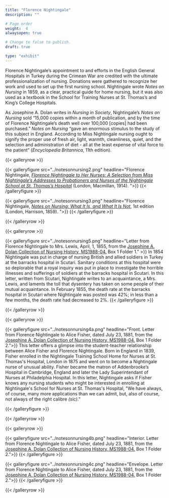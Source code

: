 ```yaml
---
title: "Florence Nightingale"
description: ""

# Page order
weight:  4
alwaysopen: true

# Change to false to publish.
draft: true

type: "exhibit"
---
```

Florence Nightingale’s appointment to and efforts in the English General Hospitals in Turkey during the Crimean War are credited with the ultimate professionalization of nursing. Donations were gathered to recognize her work and used to set up the first nursing school. Nightingale wrote *Notes on Nursing* in 1859, as a clear, practical guide for home nursing, but it was also used as a textbook in the School for Training Nurses at St. Thomas’s and King’s College Hospitals.  

As Josephine A. Dolan writes in *Nursing in Society*, Nightingale’s *Notes on Nursing*  sold “15,000 copies within a month of publication, and by the time of Florence Nightingale’s death well over 100,000 [copies] had been purchased.” *Notes on Nursing* “gave an enormous stimulus to the study of this subject in England. According to Miss Nightingale nursing ought to signify the proper use of fresh air, light, warmth, cleanliness, quiet, and the selection and administration of diet - all at the least expense of vital force to the patient” (*Encyclopedia Britannica*, 11th edition).

{{< galleryrow >}}

{{< galleryfigure src="../notesonnursing2.png"
           headline="Florence Nightingale, [*Florence Nightingale to Her Nurses: A Selection from Miss Nightingale’s Addresses to Probationers and Nurses of the Nightingale School at St. Thomas’s Hospital*](https://bc-primo.hosted.exlibrisgroup.com/permalink/f/l6ucgu/ALMA-BC21317361400001021) (London, Macmillan, 1914). ">}}
{{< /galleryfigure >}}

{{< galleryfigure src="../notesonnursing3.png"
           headline="Florence Nightingale, [*Notes on Nursing:  What It Is, and What It Is Not*](https://bc-primo.hosted.exlibrisgroup.com/permalink/f/l6ucgu/ALMA-BC21334670450001021), 1st edition (London, Harrison, 1859). ">}}
{{< /galleryfigure >}}

{{< /galleryrow >}}

{{< galleryrow >}}

{{< galleryfigure src="../notesonnursing5.png"
           headline="Letter from Florence Nightingale to Mrs. Lewis, April, 1, 1855, from the [Josephine A. Dolan Collection of Nursing History, MS1988-04.](https://bc-primo.hosted.exlibrisgroup.com/permalink/f/l6ucgu/ALMA-BC21352781560001021)  Box 1 Folder 1." >}} In 1854 Nightingale was put in charge of nursing British and allied soldiers in Turkey at the barracks hospital in Scutari.  Sanitary conditions at this hospital were so deplorable that a royal inquiry was put in place to investigate the horrible illnesses and sufferings of soldiers at the barracks hospital in Scutari. In this letter, written from Scutari, Nightingale writes to an acquaintance, a Mrs. Lewis, and laments the toll that dysentery has taken on some people of their mutual acquaintance. In February 1855, the death rate at the barracks hospital in Scutari where Nightingale was posted was 42%; in less than a few months, the death rate had decreased to 2%.
{{< /galleryfigure >}}

{{< /galleryrow >}}

{{< galleryrow >}}

{{< galleryfigure src="../notesonnursing4a.png"
           headline="Front. Letter from Florence Nightingale to Alice Fisher, dated July 23, 1881, from the [Josephine A. Dolan Collection of Nursing History, MS1988-04.](https://bc-primo.hosted.exlibrisgroup.com/permalink/f/l6ucgu/ALMA-BC21352781560001021)  Box 1 Folder 2.">}} This letter offers a glimpse into the student-teacher relationship between Alice Fisher and Florence Nightingale. Born in England in 1839, Fisher enrolled in the Nightingale Training School Home for Nurses at St. Thomas's Hospital, London in 1875 and went on to become a Nightingale nurse of unusual ability.  Fisher became the matron of Addenbrooke’s Hospital in Cambridge, England and later the Lady Superintendant of Nurses at Philadelphia Hospital. In this letter, Nightingale asks if Fisher knows any nursing students who might be interested in enrolling at Nightingale's School for Nurses at St. Thomas's Hospital, "We have always, of course, many more applications than we can admit, but, also of course, not always of the right calibre *(sic)*.”

{{< /galleryfigure >}}

{{< /galleryrow >}}

{{< galleryrow >}}

{{< galleryfigure src="../notesonnursing4b.png"
           headline="Interior. Letter from Florence Nightingale to Alice Fisher, dated July 23, 1881, from the [Josephine A. Dolan Collection of Nursing History, MS1988-04.](https://bc-primo.hosted.exlibrisgroup.com/permalink/f/l6ucgu/ALMA-BC21352781560001021)  Box 1 Folder 2.">}}
{{< /galleryfigure >}}

{{< galleryfigure src="../notesonnursing4c.png"
           headline="Envelope. Letter from Florence Nightingale to Alice Fisher, dated July 23, 1881, from the [Josephine A. Dolan Collection of Nursing History, MS1988-04.](https://bc-primo.hosted.exlibrisgroup.com/permalink/f/l6ucgu/ALMA-BC21352781560001021)  Box 1 Folder 2.">}}
{{< /galleryfigure >}}

{{< /galleryrow >}}
